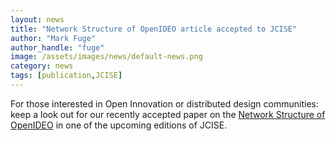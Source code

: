 ```yaml
---
layout: news
title: "Network Structure of OpenIDEO article accepted to JCISE"
author: "Mark Fuge"
author_handle: "fuge"
image: /assets/images/news/default-news.png
category: news
tags: [publication,JCISE]
---
```


For those interested in Open Innovation or distributed design communities: keep a look out for our recently accepted paper on the [Network Structure of OpenIDEO](/projects/open_ideo_community.html) in one of the upcoming editions of JCISE.